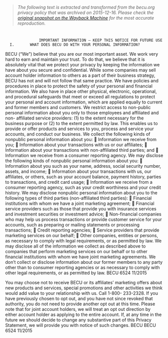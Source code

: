 > *The following text is extracted and transformed from the becu.org privacy policy that was archived on 2015-12-16. Please check the [original snapshot on the Wayback Machine](https://web.archive.org/web/20151216040118id_/https%3A//www.becu.org/%7E/media/Files/PDF/6524.pdf) for the most accurate reproduction.*

# 

                   IMPORTANT INFORMATION – KEEP THIS NOTICE FOR FUTURE USE
      I.       WHAT DOES BECU DO WITH YOUR PERSONAL INFORMATION?
BECU (“We”) believe that you are our most important asset. We work very hard to earn and maintain your trust. To
do that, we believe that it is absolutely vital that we protect your privacy by keeping the information we have about
you secure and confidential. While some companies may sell account holder information to others as a part of their
business strategy, BECU has not and will not follow that same practice.
We have policies and procedures in place to protect the safety of your personal and financial information. We also
have in place other physical, electronic, operational, and procedural safeguards that meet or exceed all regulations to
protect your personal and account information, which are applied equally to current and former members and
customers.
We restrict access to non-public personal information about you only to those employees and affiliated and non-
affiliated service providers: (1) to the extent necessary for the business purpose or (2) to the extent permitted by law.
This enables us to provide or offer products and services to you, process and service your accounts, and conduct our
business.
We collect the following kinds of nonpublic personal information about you:
         Information we receive from you;
         Information about your transactions with us or our affiliates;
         Information about your transactions with non-affiliated third parties; and
         Information we receive from a consumer reporting agency.
We may disclose the following kinds of nonpublic personal information about you:
         Information about you such as your name, address, social security number, assets, and income;
         Information about your transactions with us, our affiliates, or others, such as your account balance,
          payment history, parties to transactions, and credit card usage;
         Information we receive from a consumer reporting agency, such as your credit worthiness and your credit
          history.
We may disclose nonpublic personal information about you to the following types of third parties (non-affiliated
third parties):
         Financial institutions with whom we have a joint marketing agreement;
         Financial service providers such as those that provide you with insurance services and investment securities
          or investment advice;
         Non-financial companies who may help us process transactions or provide customer service for your
          accounts, such as preparing or mailing statements or processing transactions;
         Credit reporting agencies;
         Service providers that provide marketing services on our behalf;
         Other companies, entities or persons, as necessary to comply with legal requirements, or as permitted by
          law.
We may disclose all of the information we collect as described above to companies that perform marketing services
on our behalf or to other financial institutions with whom we have joint marketing agreements.
We don’t collect or disclose information about our former members to any party other than to consumer reporting
agencies or as necessary to comply with other legal requirements, or as permitted by law.
BECU 6524 11/2015


You may choose not to receive BECU or its affiliates’ marketing offers about new products and services, special
promotions and other activities we think would add value to your relationship with us. Call 1-800- 233-2328. If
you have previously chosen to opt out, and you have not since revoked that authority, you do not need to provide
another opt out at this time.
Please note that for joint account holders, we will treat an opt out direction by either account holder as applying to
the entire account.
If, at any time in the future we should decide to change any substantive part of this Privacy Statement, we will
provide you with notice of such changes.
BECU
BECU 6524 11/2015
